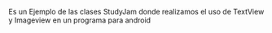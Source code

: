 Es un Ejemplo de las clases StudyJam
donde realizamos el uso de TextView y Imageview
en un programa para android
